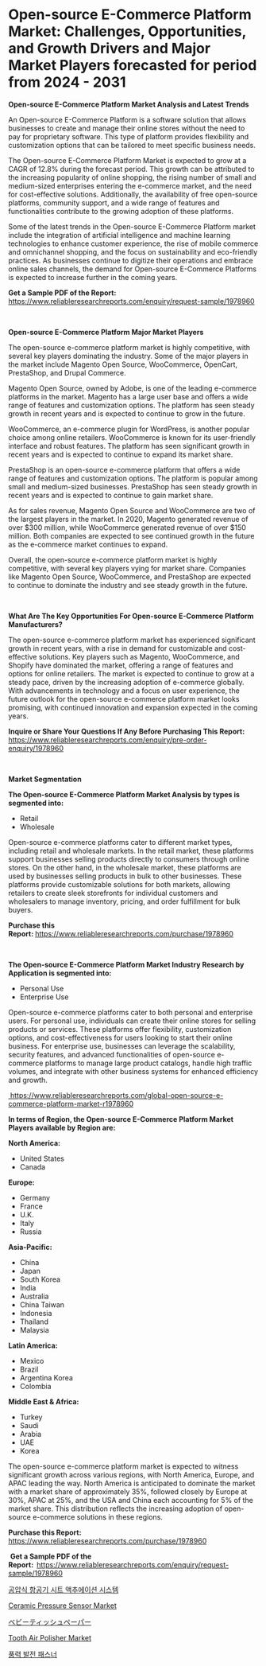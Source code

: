 <p><h1>Open-source E-Commerce Platform Market: Challenges, Opportunities, and Growth Drivers and Major Market Players forecasted for period from 2024 - 2031</h1></p><p><strong>Open-source E-Commerce Platform Market Analysis and Latest Trends</strong></p>
<p><p>An Open-source E-Commerce Platform is a software solution that allows businesses to create and manage their online stores without the need to pay for proprietary software. This type of platform provides flexibility and customization options that can be tailored to meet specific business needs.</p><p>The Open-source E-Commerce Platform Market is expected to grow at a CAGR of 12.8% during the forecast period. This growth can be attributed to the increasing popularity of online shopping, the rising number of small and medium-sized enterprises entering the e-commerce market, and the need for cost-effective solutions. Additionally, the availability of free open-source platforms, community support, and a wide range of features and functionalities contribute to the growing adoption of these platforms.</p><p>Some of the latest trends in the Open-source E-Commerce Platform market include the integration of artificial intelligence and machine learning technologies to enhance customer experience, the rise of mobile commerce and omnichannel shopping, and the focus on sustainability and eco-friendly practices. As businesses continue to digitize their operations and embrace online sales channels, the demand for Open-source E-Commerce Platforms is expected to increase further in the coming years.</p></p>
<p><strong>Get a Sample PDF of the Report:&nbsp;</strong> <a href="https://www.reliableresearchreports.com/enquiry/request-sample/1978960">https://www.reliableresearchreports.com/enquiry/request-sample/1978960</a></p>
<p>&nbsp;</p>
<p><strong>Open-source E-Commerce Platform Major Market Players</strong></p>
<p><p>The open-source e-commerce platform market is highly competitive, with several key players dominating the industry. Some of the major players in the market include Magento Open Source, WooCommerce, OpenCart, PrestaShop, and Drupal Commerce.</p><p>Magento Open Source, owned by Adobe, is one of the leading e-commerce platforms in the market. Magento has a large user base and offers a wide range of features and customization options. The platform has seen steady growth in recent years and is expected to continue to grow in the future.</p><p>WooCommerce, an e-commerce plugin for WordPress, is another popular choice among online retailers. WooCommerce is known for its user-friendly interface and robust features. The platform has seen significant growth in recent years and is expected to continue to expand its market share.</p><p>PrestaShop is an open-source e-commerce platform that offers a wide range of features and customization options. The platform is popular among small and medium-sized businesses. PrestaShop has seen steady growth in recent years and is expected to continue to gain market share.</p><p>As for sales revenue, Magento Open Source and WooCommerce are two of the largest players in the market. In 2020, Magento generated revenue of over $300 million, while WooCommerce generated revenue of over $150 million. Both companies are expected to see continued growth in the future as the e-commerce market continues to expand.</p><p>Overall, the open-source e-commerce platform market is highly competitive, with several key players vying for market share. Companies like Magento Open Source, WooCommerce, and PrestaShop are expected to continue to dominate the industry and see steady growth in the future.</p></p>
<p>&nbsp;</p>
<p><strong>What Are The Key Opportunities For Open-source E-Commerce Platform Manufacturers?</strong></p>
<p><p>The open-source e-commerce platform market has experienced significant growth in recent years, with a rise in demand for customizable and cost-effective solutions. Key players such as Magento, WooCommerce, and Shopify have dominated the market, offering a range of features and options for online retailers. The market is expected to continue to grow at a steady pace, driven by the increasing adoption of e-commerce globally. With advancements in technology and a focus on user experience, the future outlook for the open-source e-commerce platform market looks promising, with continued innovation and expansion expected in the coming years.</p></p>
<p><strong>Inquire or Share Your Questions If Any Before Purchasing This Report:</strong> <a href="https://www.reliableresearchreports.com/enquiry/pre-order-enquiry/1978960">https://www.reliableresearchreports.com/enquiry/pre-order-enquiry/1978960</a></p>
<p>&nbsp;</p>
<p><strong>Market Segmentation</strong></p>
<p><strong>The Open-source E-Commerce Platform Market Analysis by types is segmented into:</strong></p>
<p><ul><li>Retail</li><li>Wholesale</li></ul></p>
<p><p>Open-source e-commerce platforms cater to different market types, including retail and wholesale markets. In the retail market, these platforms support businesses selling products directly to consumers through online stores. On the other hand, in the wholesale market, these platforms are used by businesses selling products in bulk to other businesses. These platforms provide customizable solutions for both markets, allowing retailers to create sleek storefronts for individual customers and wholesalers to manage inventory, pricing, and order fulfillment for bulk buyers.</p></p>
<p><strong>Purchase this Report:&nbsp;</strong><a href="https://www.reliableresearchreports.com/purchase/1978960">https://www.reliableresearchreports.com/purchase/1978960</a></p>
<p>&nbsp;</p>
<p><strong>The Open-source E-Commerce Platform Market Industry Research by Application is segmented into:</strong></p>
<p><ul><li>Personal Use</li><li>Enterprise Use</li></ul></p>
<p><p>Open-source e-commerce platforms cater to both personal and enterprise users. For personal use, individuals can create their online stores for selling products or services. These platforms offer flexibility, customization options, and cost-effectiveness for users looking to start their online business. For enterprise use, businesses can leverage the scalability, security features, and advanced functionalities of open-source e-commerce platforms to manage large product catalogs, handle high traffic volumes, and integrate with other business systems for enhanced efficiency and growth.</p></p>
<p><a href="https://www.reliableresearchreports.com/global-open-source-e-commerce-platform-market-r1978960">&nbsp;https://www.reliableresearchreports.com/global-open-source-e-commerce-platform-market-r1978960</a></p>
<p><strong>In terms of Region, the Open-source E-Commerce Platform Market Players available by Region are:</strong></p>
<p>
    <p> <strong> North America: </strong>
        <ul>
            <li>United States</li>
            <li>Canada</li>
        </ul>
        </p> 
    <p> <strong> Europe: </strong>
        <ul>
            <li>Germany</li>
            <li>France</li>
            <li>U.K.</li>
            <li>Italy</li>
            <li>Russia</li>
        </ul>
        </p> 
    <p> <strong> Asia-Pacific: </strong>
        <ul>
            <li>China</li>
            <li>Japan</li>
            <li>South Korea</li>
            <li>India</li>
            <li>Australia</li>
            <li>China Taiwan</li>
            <li>Indonesia</li>
            <li>Thailand</li>
            <li>Malaysia</li>
        </ul>
        </p> 
    <p> <strong> Latin America: </strong>
        <ul>
            <li>Mexico</li>
            <li>Brazil</li>
            <li>Argentina Korea</li>
            <li>Colombia</li>
        </ul>
        </p> 
    <p> <strong> Middle East & Africa: </strong>
        <ul>
            <li>Turkey</li>
            <li>Saudi</li>
            <li>Arabia</li>
            <li>UAE</li>
            <li>Korea</li>
        </ul>
    </p>
    </p>
<p><p>The open-source e-commerce platform market is expected to witness significant growth across various regions, with North America, Europe, and APAC leading the way. North America is anticipated to dominate the market with a market share of approximately 35%, followed closely by Europe at 30%, APAC at 25%, and the USA and China each accounting for 5% of the market share. This distribution reflects the increasing adoption of open-source e-commerce solutions in these regions.</p></p>
<p><strong>Purchase this Report: </strong><a href="https://www.reliableresearchreports.com/purchase/1978960">https://www.reliableresearchreports.com/purchase/1978960</a></p>
<p>&nbsp;<strong>Get a Sample PDF of the Report:&nbsp;&nbsp;</strong><a href="https://www.reliableresearchreports.com/enquiry/request-sample/1978960">https://www.reliableresearchreports.com/enquiry/request-sample/1978960</a></p>
<p><strong></strong></p>
<p><p><a href="https://medium.com/@edaunhshhs/2024%EB%85%84%EB%B6%80%ED%84%B0-2031%EB%85%84%EA%B9%8C%EC%A7%80%EC%9D%98-%EA%B3%B5%EA%B8%B0%EC%8B%9D-%EB%B9%84%ED%96%89%EA%B8%B0-%EC%A2%8C%EC%84%9D-%EC%9E%91%EB%8F%99-%EC%8B%9C%EC%8A%A4%ED%85%9C-%EC%8B%9C%EC%9E%A5-%EC%84%B1%EC%9E%A5-%EC%A0%84%EB%A7%9D-%EB%B0%8F-%EC%8B%9C%EC%9E%A5-%ED%8A%B8%EB%A0%8C%EB%93%9C-%EB%B6%84%EC%84%9D%EC%97%90-%EB%94%B0%EB%A5%B8-cagr-%EC%98%88%EC%83%81%EA%B3%BC-%EC%9D%91%EC%9A%A9-%ED%94%84%EB%A1%9C%EA%B7%B8%EB%9E%A8-%EC%A7%80%EC%97%AD%EB%B3%84-%EC%A0%84%EB%A7%9D-%EB%B0%8F-%EC%88%98%EC%9D%B5-%EA%B0%99%EC%9D%B4-9c8be0e4aae4">공압식 항공기 시트 액추에이션 시스템</a></p><p><a href="https://github.com/theanastasiyah/Market-Research-Report-List-1/blob/main/ceramic-pressure-sensor-market.md">Ceramic Pressure Sensor Market</a></p><p><a href="https://github.com/klon646/Market-Research-Report-List-1/blob/main/2080359116053.md">ベビーティッシュペーパー</a></p><p><a href="https://github.com/lukmanduiky01/Market-Research-Report-List-1/blob/main/tooth-air-polisher-market.md">Tooth Air Polisher Market</a></p><p><a href="https://github.com/konokaryan/Market-Research-Report-List-1/blob/main/7795422125084.md">풍력 발전 패스너</a></p></p>